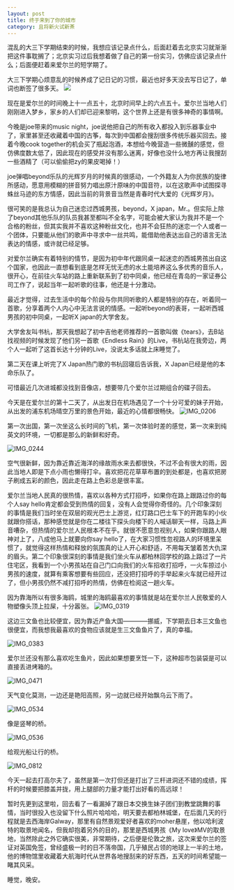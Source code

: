 ```yaml
---
layout: post
title: 终于来到了你的城市
category: 且将新火试新茶
---
```


混乱的大三下学期结束的时候，我想应该记录点什么，后面赶着去北京实习就渐渐把这件事耽搁了；北京实习过后我想着做了自己的第一份实习，仿佛应该记录点什么；后面便赶着来爱尔兰的短学期了。

大三下学期心烦意乱的时候养成了记日记的习惯，最近也好多天没去写日记了，单词也断签了很多天。
![](http://7xoc7e.com1.z0.glb.clouddn.com/16-8-12/44335845.jpg)

现在是爱尔兰的时间晚上十一点五十，北京时间早上的六点五十。爱尔兰当地人们刚刚进入梦乡，家乡的人们却已迎来黎明，这个世界上还是有很多神奇的事情啊。

今晚是joe带来的music night，joe说他把自己的所有收入都投入到乐器事业中了，家里甚至还收藏着中国的古筝，每次到中国都会搜刮很多传统乐器买回去。接着今晚cook together的机会买了瓶起泡酒，本想给今晚营造一些微醺的感觉，但仿佛度数太低了，因此现在的感受并没有那么迷离，好像也没什么地方再让我搜刮一些酒精了（可以偷偷把zy的果皮喝掉！）

joe弹唱beyond乐队的光辉岁月的时候真的很感动，一个外籍友人为你民族的旋律所感动，愿意用模糊的拼音努力唱出原汁原味的中国音符，以在这歌声中试图探寻蛛丝马迹的东方情感，因此当前的背景音当然是青春时代大爱的《光辉岁月》。

很可笑的是我总认为自己迷恋过西城男孩，beyond，X japan，Mr.。但实际上除了beyond其他乐队的队员我甚至都叫不全名字，可能会被大家认为我并不是一个合格的粉丝，但其实我并不喜欢这种粉丝文化，也并不会狂热的迷恋一个人或者一个团体，只要能从他们的歌声中寻求中一丝共鸣，能借助他表达出自己的语言无法表达的情感，或许就已经足够。

对爱尔兰确实有着特别的情节，是因为初中年代跟同桌一起迷恋的西城男孩出自这个国家，也因此一直想看到底是怎样无忧无虑的水土能培养这么多优秀的音乐人，很开心，在前往火车站的路上重新联系到了初中同桌，他已经在青岛的一家证券公司工作了，说起当年一起听歌的往事，他还是十分激动。

最近才觉得，过去生活中的每个阶段与你共同听歌的人都是特别的存在，听着同一首歌，分享着两个人内心中无法言说的情感。一起听beyond的表哥，一起听西城男孩的初中同桌，一起听X japan的大学舍友。

大学舍友叫书杭，那天我想起了初中吉他老师推荐的一首歌叫做《tears》，去B站找视频的时候发现了他们另一首歌《Endless Rain》的Live，书杭站在我旁边，两个人一起听了这首长达十分钟的Live，没说太多话就上床睡觉了。

第二天在课上听完了X Japan热门歌的书杭回寝后告诉我，X Japan已经是他的本命乐队了。

可惜最近几次进城都没找到音像店，想要带几个爱尔兰过期组合的碟子回去。

今天是在爱尔兰的第十二天了，从出发日在机场遇见了一个十分可爱的妹子开始，从出发的浦东机场晴空万里的景色开始，最近的心情都很畅快。
![IMG_0206](http://7xoc7e.com1.z0.glb.clouddn.com/16-8-12/7395767.jpg)

第一次出国，第一次坐这么长时间的飞机，第一次体验时差的感觉，第一次来到纯英文的环境，一切都是那么的新鲜和好奇。

![IMG_0244](media/IMG_0244.jpg)

空气很新鲜，因为靠近靠近海洋的缘故雨水来去都很快，不过不会有很大的雨，因此当地人即是下点小雨也懒得打伞。喜欢把花花草草布置的到处都是，也喜欢把房子刷成五彩的颜色，因此走在路上色彩总是很丰富。

爱尔兰当地人民真的很热情，喜欢以各种方式打招呼，如果你在路上跟路过你的每个人say hello肯定都会受到热情的回复，没有人会觉得你奇怪的。几个印象深刻的事情是我们当时坐在双层的观光巴士上游览，红灯路口巴士车下的开跑车的小伙就跟你搭话，那种感觉就是你在二楼往下探头向楼下的人喊话聊天一样，马路上声音嘈杂，但热情的爱尔兰人民根本不在乎。就很不愿意忽视别人，如果你跟路人眼神对上了，八成他马上就要向你say hello了，在大家习惯性忽视路人的环境里呆惯了，就觉得这样热情和释放的氛围真的让人开心和舒适，不用每天皱着苦大仇深的眉头。第二个印象很深刻的事情是我们坐火车从都柏林回学校的路上路过了一片住宅区，我看到一个小男孩站在自己门口向我们的火车招收打招呼，一火车掠过小男孩的速度，就算有乘客想要有些回应，还没把打招呼的手举起来火车就已经开过了，但小男孩仍然不减打招呼的热情，仿佛在检阅这一趟火车。

因为靠海所以有很多海鸥，城里的海鸥最喜欢的事情就是站在爱尔兰人民敬爱的人物塑像头顶上拉屎，十分嚣张。
![IMG_0319](media/IMG_0319.jpg)


这边三文鱼也比较便宜，因为靠近产鱼大国————挪威，下学期去日本三文鱼也很便宜，而我想我最喜欢的食物应该就是生三文鱼鱼片了，真的幸福。

![IMG_0383](media/IMG_0383.jpg)

爱尔兰还没有那么喜欢吃生鱼片，因此如果想要烹饪一下，这种超市包装袋是可以直接丢进烤箱的。

![IMG_0471](media/IMG_0471.jpg)

天气变化莫测，一边还是艳阳高照，另一边就已经开始飘乌云下雨了。

![IMG_0534](media/IMG_0534.jpg)

像是竖琴的桥。

![IMG_0536](media/IMG_0536.jpg)

给观光船让行的桥。

![IMG_0812](media/IMG_0812.jpg)

今天一起去打高尔夫了，虽然是第一次打但还是打出了三杆进洞还不错的成绩，挥杆的时候要把膝盖并拢，用上腿部的力量才能打出好看的高远球！

暂时先更到这里啦，回去看了一看漏掉了跟日本交换生妹子团们到教堂跳舞的事情，当时很投入也没留下什么照片哈哈哈，明天要去都柏林城堡，在后面几天的行程就是去西海岸Galway，那里有自然景观爱好者喜欢的moher悬崖，他以哈利波特的取景地闻名，但我却抱着另外的目的，那里是西城男孩《My love》MV的取景地，当然除此之外它确实很美，非常期待，之后便是伦敦之旅，这次来爱尔兰的签证对英国免签，曾经盛极一时的日不落帝国，几乎殖民占领的地球上一半的土地，他的博物馆里收藏着大航海时代从世界各地搜刮来的好东西，五天的时间希望能一睹其风采。

睡觉，晚安。




